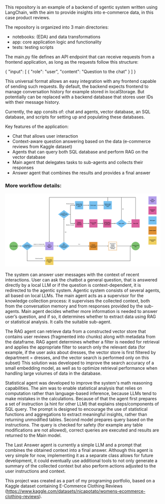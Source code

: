 This repository is an example of a backend of sgentic system written using LangChain, with the aim to provide insights into e-commerce data, in this case product reviews.

The repository is organized into 3 main directories:
- notebooks: (EDA) and data transformations
- app: core application logic and functionality
- tests: testing scripts

The main.py file defines an API endpoint that can receive requests from a frontend application, as long as the requests follow this structure:

{
  "input": [
    { "role": "user", "content": "Question to the chat" }
  ]
}

This universal format allows an easy integration with any frontend capable of sending such requests. By default, the backend expects frontend to manage conversation history for example stored in localStorage. But potentially can be replaced with a backend database that stores user IDs with their message history.

Currently, the app consits of: chat and agents, vector database, an SQL database, and scripts for setting up and populating these databases.

Key features of the application:
- Chat that allows user interaction
- Context-aware question answering based on the data (e-commerce reviews from Kaggle dataset)
- Agents that can query both SQL database and perform RAG on the vector database
- Main agent that delegates tasks to sub-agents and collects their responses
- Answer agent that combines the results and provides a final answer


### More workflow details:

![workflow](./agentic_system.png)

The system can answer user messages with the context of recent interactions. User can ask the chatbot a general question, that is answered directly by a local LLM or if the question is context-dependent, it is redirected to the agentic system. Agentic system consists of several agents, all based on local LLMs. The main agent acts as a supervisor for the knowledge collection process: it supervises the collected context, both from the conversation memory and from responses provided by the sub-agents. Main agent decides whether more information is needed to answer user’s question, and if so, it determines whether to extract data using RAG or statistical analysis. It calls the suitable sub-agent.

The RAG agent can retrieve data from a constructed vector store that contains user reviews (fragmented into chunks) along with metadata from the dataframe. RAG agent determines whether a filter is needed for retrieval and applies the appropriate filter to search only the relevant data (for example, if the user asks about dresses, the vector store is first filtered by department = dresses, and the vector search is performed only on this subset) This solution was developed to improve the search accuracy of a small embedding model, as well as to optimize retrieval performance when handling large volumes of data in the database.

Statistical agent was developed to improve the system's math reasoning capabilities. The aim was to enable statistical analysis that relies on computation rather than language-based inference, because LLMs tend to make mistakes in the calculations. Because of that the agent first prepares a set of instruction (a hint for other LLM) that explains steps/components of SQL query. 
The prompt is designed to encourage the use of statistical functions and aggregations to extract meaningful insights, rather than returning unmodified tables. Second model prepares query based on the instructions. The query is checked for safety (for example any table modifications are not allowed), correct queries are executed and results are returned to the Main model.

The Last Answer agent is currently a simple LLM and a prompt that combines the obtained context into a final answer. Although this agent is very simple for now, implementing it as a separate class allows for future development, it could eventually use additional tools to not only generate a summary of the collected context but also perform actions adjusted to the user instructions and context. 


This project was created as a part of my programing portfolio, based on a Kaggle dataset containing E-Commerce Clothing Reviews (https://www.kaggle.com/datasets/nicapotato/womens-ecommerce-clothing-reviews).